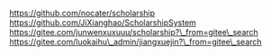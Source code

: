 https://github.com/nocater/scholarship
https://github.com/JiXianghao/ScholarshipSystem
https://gitee.com/junwenxuxuuu/scholarship?\_from=gitee\_search
https://gitee.com/luokaihu\_admin/jiangxuejin?\_from=gitee\_search